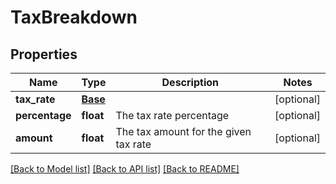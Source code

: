 # TaxBreakdown

## Properties
Name | Type | Description | Notes
------------ | ------------- | ------------- | -------------
**tax_rate** | [**Base**](Base.md) |  | [optional] 
**percentage** | **float** | The tax rate percentage | [optional] 
**amount** | **float** | The tax amount for the given tax rate | [optional] 

[[Back to Model list]](../README.md#documentation-for-models) [[Back to API list]](../README.md#documentation-for-api-endpoints) [[Back to README]](../README.md)


